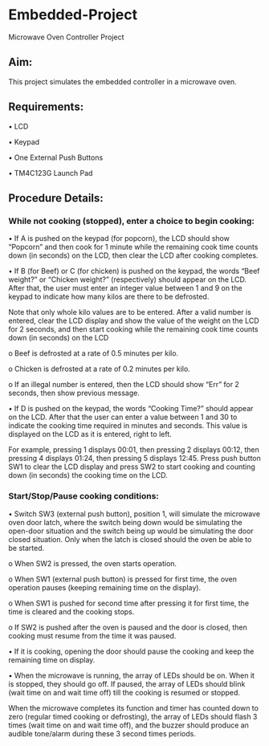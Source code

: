 # Embedded-Project
Microwave Oven Controller Project

## Aim:
This project simulates the embedded controller in a microwave oven.

## Requirements:

• LCD

• Keypad

• One External Push Buttons

• TM4C123G Launch Pad

## Procedure Details:

### While not cooking (stopped), enter a choice to begin cooking:

• If A is pushed on the keypad (for popcorn), the LCD should show “Popcorn” and then cook for 1 minute while the remaining cook time counts down (in seconds) 
on the LCD, then clear the LCD after cooking completes.

• If B (for Beef) or C (for chicken) is pushed on the keypad, the words “Beef weight?” or “Chicken weight?” (respectively) should appear on the LCD. 
After that, the user must enter an integer value between 1 and 9 on the keypad to indicate how many kilos are there to be defrosted.

Note that only whole kilo values are to be entered. After a valid number is entered, 
clear the LCD display and show the value of the weight on the LCD for 2 seconds, 
and then start cooking while the remaining cook time counts down (in seconds) on the LCD

   o Beef is defrosted at a rate of 0.5 minutes per kilo.
   
   o Chicken is defrosted at a rate of 0.2 minutes per kilo.
   
   o If an illegal number is entered, then the LCD should show “Err” for 2 seconds, then show previous message.

• If D is pushed on the keypad, the words “Cooking Time?” should appear on the LCD. 
After that the user can enter a value between 1 and 30 to indicate the cooking time required in minutes and seconds. 
This value is displayed on the LCD as it is entered, right to left. 

For example, pressing 1 displays 00:01, then pressing 2 displays 00:12, then pressing 4 displays 01:24, then pressing 5 displays 12:45. 
Press push button SW1 to clear the LCD 
display and press SW2 to start cooking and counting down (in seconds) the cooking time on the LCD.

### Start/Stop/Pause cooking conditions:

• Switch SW3 (external push button), position 1, will simulate the microwave oven door latch, 
where the switch being down would be simulating the open-door situation and the switch being up would be simulating the door closed situation. 
Only when the latch is closed should the oven be able to be started.

   o When SW2 is pressed, the oven starts operation.
   
   o When SW1 (external push button) is pressed for first time, the oven operation pauses (keeping remaining time on the display).
   
   o When SW1 is pushed for second time after pressing it for first time, the time is cleared and the cooking stops.
   
   o If SW2 is pushed after the oven is paused and the door is closed, then cooking must resume from the time it was paused.

• If it is cooking, opening the door should pause the cooking and keep the remaining time on display.

• When the microwave is running, the array of LEDs should be on. When it is stopped, they should go off. 
If paused, the array of LEDs should blink (wait time on and wait time off) till the cooking is resumed or stopped.

When the microwave completes its function and timer has counted down to zero (regular timed cooking or defrosting), 
the array of LEDs should flash 3 times (wait time on and wait time off), and the buzzer should produce an audible tone/alarm during these 3 second times periods.
